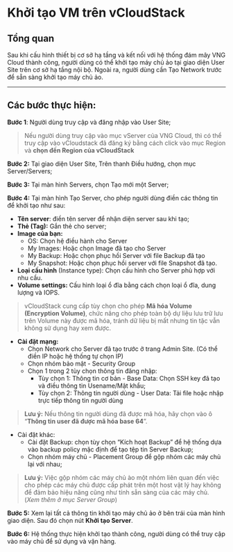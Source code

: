 # Khởi tạo VM trên vCloudStack

## Tổng quan 

Sau khi cấu hình thiết bị cơ sở hạ tầng và kết nối với hệ thống đám mây VNG Cloud thành công, người dùng có thể khởi tạo máy chủ ảo tại giao diện User Site trên cơ sở hạ tầng nội bộ. Ngoài ra, người dùng cần Tạo Network trước để sẵn sàng khởi tạo máy chủ ảo.

***

## Các bước thực hiện: 

**Bước 1**: Người dùng truy cập và đăng nhập vào User Site;

> Nếu người dùng truy cập vào mục vServer của VNG Cloud, thì có thể truy cập vào vCloudstack đã đăng ký bằng cách click vào mục Region và **chọn đến Region của vCloudStack**

**Bước 2:** Tại giao diện User Site, Trên thanh Điều hướng, chọn mục Server/Servers;

**Bước 3:** Tại màn hình Servers, chọn Tạo mới một Server;

**Bước 4:** Tại màn hình Tạo Server, cho phép người dùng điền các thông tin để khởi tạo như sau:

* **Tên server**: điền tên server để nhận diện server sau khi tạo;
* **Thẻ (Tag):** Gắn thẻ cho server;
* **Image của bạn:**
  * OS: Chọn hệ điều hành cho Server
  * My Images: Hoặc chọn Image đã tạo cho Server
  * My Backup: Hoặc chọn phục hồi Server với file Backup đã tạo
  * My Snapshot: Hoặc chọn phục hồi server với file Snapshot đã tạo.
* **Loại cấu hình** (Instance type): Chọn cấu hình cho Server phù hợp với nhu cầu.
* **Volume settings:** Cấu hình loại ổ đĩa bằng cách chọn loại ổ đĩa, dung lượng và IOPS.

> vCloudStack cung cấp tùy chọn cho phép **Mã hóa Volume (Encryption Volume)**, chức năng cho phép toàn bộ dự liệu lưu trữ lưu trên Volume này được mã hóa, tránh dữ liệu bị mất nhưng tin tặc vẫn không sử dụng hay xem được.

* **Cài đặt mạng:**
  * Chọn Network cho Server đã tạo trước ở trang Admin Site. (Có thể điền IP hoặc hệ thống tự chọn IP)
  * Chọn nhóm bảo mật - Security Group
  * Chọn 1 trong 2 tùy chọn thông tin đăng nhập:
    * Tùy chọn 1: Thông tin cơ bản - Base Data: Chọn SSH key đã tạo và điều thông tin Usename/Mật khẩu;
    * Tùy chọn 2: Thông tin người dùng - User Data: Tải file hoặc nhập trực tiếp thông tin người dùng

> **Lưu ý:** Nếu thông tin người dùng đã được mã hóa, hãy chọn vào ô “**Thông tin user đã được mã hóa base 64**”.

* Cài đặt khác:
  * Cài đặt Backup: chọn tùy chọn “Kích hoạt Backup” để hệ thống dựa vào backup policy mặc định để tạo tệp tin Server Backup;
  * Chọn nhóm máy chủ - Placement Group để gộp nhóm các máy chủ lại với nhau;

> **Lưu ý:** Việc gộp nhóm các máy chủ ào một nhóm liên quan đến việc cho phép các máy chủ được cấp phát trên một host vật lý hay không để đảm bảo hiệu năng cũng như tính sẳn sàng của các máy chủ. (_Xem thêm ở mục Server Group_)

**Bước 5:** Xem lại tất cả thông tin khởi tạo máy chủ ảo ở bên trái của màn hình giao diện. Sau đó chọn nút **Khởi tạo Server**.

**Bước 6:** Hệ thống thực hiện khởi tạo thành công, người dùng có thể truy cập vào máy chủ để sử dụng và vận hàng.

 
